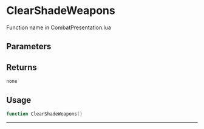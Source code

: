 # ClearShadeWeapons
Function name in CombatPresentation.lua
## Parameters

## Returns
`none`
## Usage
```lua
function ClearShadeWeapons()
```
---
